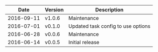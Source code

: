 | Date        | Version | Description |
| ----------- | ------- | ----------- |
| 2016-09-11  | v1.0.6  | Maintenance |
| 2016-07-01  | v0.1.0  | Updated task config to use options |
| 2016-06-28  | v0.0.6  | Maintenance |
| 2016-06-14  | v0.0.5  | Initial release |
